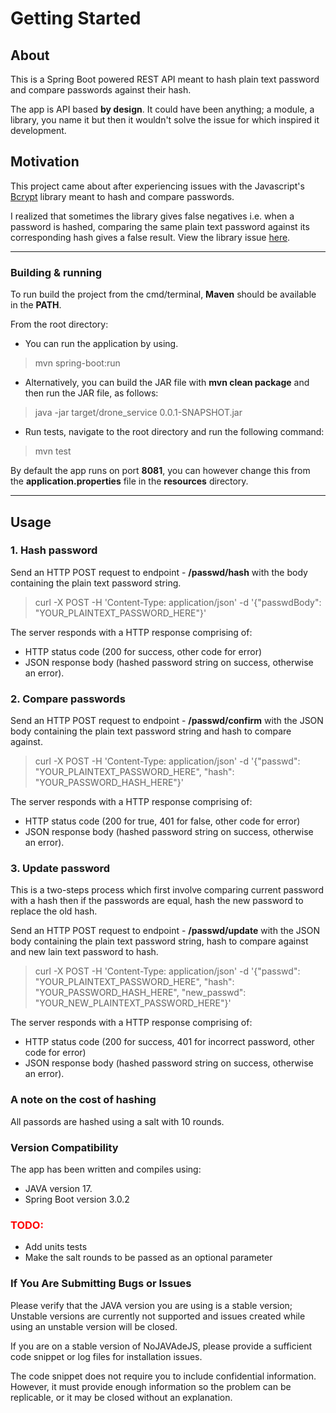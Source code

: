 # Getting Started

## **About**

This is a Spring Boot powered REST API meant to hash plain text password and compare passwords against their hash.

The app is API based **by design**. It could have been anything; a module, a library, you name it but then it wouldn't solve the issue for which inspired it development.

## **Motivation**

This project came about after experiencing issues with the Javascript's [Bcrypt](https://www.npmjs.com/package/bcrypt) library meant to hash and compare passwords. 

I realized that sometimes the library gives false negatives i.e. when a password is hashed, comparing the same plain text password against its corresponding hash gives a false result. View the library issue [here](https://github.com/kelektiv/node.bcrypt.js/issues/906).

---

### **Building & running**
To run build the project from the cmd/terminal, **Maven** should be available in the **PATH**.

From the root directory:

* You can run the application by using.

> mvn spring-boot:run

* Alternatively, you can build the JAR file with **mvn clean package** and then run the JAR file, as follows:

> java -jar target/drone_service 0.0.1-SNAPSHOT.jar 

* Run tests, navigate to the root directory and run the following command:
>mvn test

By default the app runs on port **8081**, you can however change this from the **application.properties** file in the **resources** directory.

---

## **Usage**
### **1. Hash password**

Send an HTTP POST request to endpoint - **/passwd/hash** with the body containing the plain text password string.

> curl -X POST -H 'Content-Type: application/json' -d '{"passwdBody": "YOUR_PLAINTEXT_PASSWORD_HERE"}'

The server responds with a HTTP response comprising of:
* HTTP status code (200 for success, other code for error)
* JSON response body (hashed password string on success, otherwise an error).

### **2. Compare passwords**

Send an HTTP POST request to endpoint - **/passwd/confirm** with the JSON body containing the  plain text password string and hash to compare against.

> curl -X POST -H 'Content-Type: application/json' -d '{"passwd": "YOUR_PLAINTEXT_PASSWORD_HERE", "hash": "YOUR_PASSWORD_HASH_HERE"}'

The server responds with a HTTP response comprising of:
* HTTP status code (200 for true, 401 for false, other code for error)
* JSON response body (hashed password string on success, otherwise an error).

### **3. Update password**

This is a two-steps process which first involve comparing current password with a hash then if the passwords are equal, hash the new password to replace the old hash.

Send an HTTP POST request to endpoint - **/passwd/update** with the JSON body containing the  plain text password string, hash to compare against and new lain text password to hash.

> curl -X POST -H 'Content-Type: application/json' -d '{"passwd": "YOUR_PLAINTEXT_PASSWORD_HERE", "hash": "YOUR_PASSWORD_HASH_HERE", "new_passwd": "YOUR_NEW_PLAINTEXT_PASSWORD_HERE"}'

The server responds with a HTTP response comprising of:
* HTTP status code (200 for success, 401 for incorrect password, other code for error)
* JSON response body (hashed password string on success, otherwise an error).

### **A note on the cost of hashing**

All passords are hashed using a salt with 10 rounds.

### **Version Compatibility**

The app has been written and compiles using:
* JAVA version 17.
* Spring Boot version 3.0.2

### <span style="color: red"> **TODO:**</span>

* Add units tests
* Make the salt rounds to be passed as an optional parameter

### **If You Are Submitting Bugs or Issues**

Please verify that the JAVA version you are using is a stable version; Unstable versions are currently not supported and issues created while using an unstable version will be closed.

If you are on a stable version of NoJAVAdeJS, please provide a sufficient code snippet or log files for installation issues. 

The code snippet does not require you to include confidential information. However, it must provide enough information so the problem can be replicable, or it may be closed without an explanation.